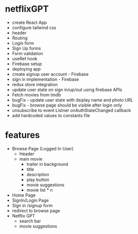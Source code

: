 # netflixGPT

- create React App
- configure tailwind css
- header
- Routing
- Login form
- Sign Up forms
- Form validation
- useRef hook
- Firebase setup
- deploying app
- create signup user account - Firebase
- sign in implementation - Firebase
- redux store integration
- update user state on sign in/up/out using firebase APIs
- Fetch movies from tmdb
- bugFix - update user state with dsiplay name and photo URL
- bugFix - browse page should be visible after login only
- unsubscribe to event Listner onAuthStateChanged callback
- add hardcoded values to constants file

# features

- Browse Page (Logged In User)
  - Header
  - main movie
    - trailer in background
    - title
    - description
    - play button
    - movie suggestions
    - movie list \* n
- Home Page
- SignIn/Login Page
- Sign in /signup form
- redirect to browse page
- Netflix GPT
  - search bar
  - movie suggestions
